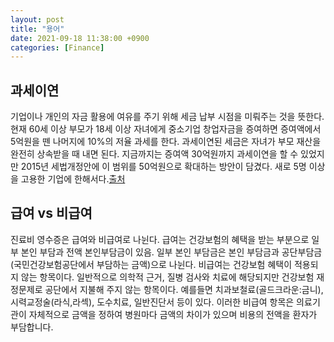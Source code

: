 ```yaml
---
layout: post
title: "용어"
date: 2021-09-18 11:38:00 +0900
categories: [Finance]
---
```


## 과세이연
기업이나 개인의 자금 활용에 여유를 주기 위해 세금 납부 시점을 미뤄주는 것을 뜻한다. 현재 60세 이상 부모가 18세 이상 자녀에게 중소기업 창업자금을 증여하면 증여액에서 5억원을 뗀 나머지에 10%의 저율 과세를 한다. 과세이연된 세금은 자녀가 부모 재산을 완전히 상속받을 때 내면 된다. 지금까지는 증여액 30억원까지 과세이연을 할 수 있었지만 2015년 세법개정안에 이 범위를 50억원으로 확대하는 방안이 담겼다. 새로 5명 이상을 고용한 기업에 한해서다.[출처](https://www.yna.co.kr/view/AKR20150804079700002)

## 급여 vs 비급여
진료비 영수증은 급여와 비급여로 나뉜다.
급여는 건강보험의 혜택을 받는 부분으로 일부 본인 부담과 전액 본인부담금이 있음. 일부 본인 부담금은 본인 부담금과 공단부담금(국민건강보험공단에서 부담하는 금액)으로 나뉜다.
비급여는 건강보험 혜택이 적용되지 않는 항목이다. 일반적으로 의학적 근거, 질병 검사와 치료에 해당되지만 건강보험 재정문제로 공단에서 지불해 주지 않는 항목이다. 예를들면 치과보철료(골드크라운:금니), 시력교정술(라식,라섹), 도수치료, 일반진단서 등이 있다. 이러한 비급여 항목은 의료기관이 자체적으로 금액을 정하여 병원마다 금액의 차이가 있으며 비용의 전액을 환자가 부담합니다.